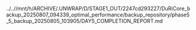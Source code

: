 ../..//mnt/h/ARCHIVE/.UNWRAP/D/STAGE1_OUT/2247cd293227/DuRiCore_backup_20250807_094339_optimal_performance/backup_repository/phase5_5_backup_20250805_103905/DAY5_COMPLETION_REPORT.md